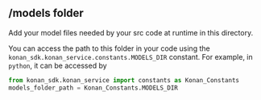 ## **/models** folder
Add your model files needed by your src code at runtime in this directory.

You can access the path to this folder in your code using the `konan_sdk.konan_service.constants.MODELS_DIR` constant.
For example, in `python`, it can be accessed by 
```python
from konan_sdk.konan_service import constants as Konan_Constants
models_folder_path = Konan_Constants.MODELS_DIR
```
